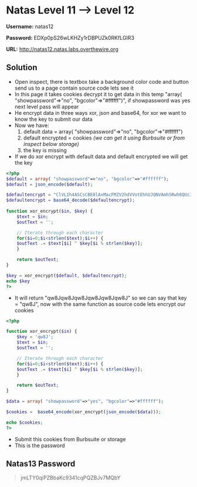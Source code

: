 # Natas Level 11 --> Level 12

**Username:** natas12

**Password:** EDXp0pS26wLKHZy1rDBPUZk0RKfLGIR3 

**URL:**      http://natas12.natas.labs.overthewire.org

## Solution
* Open inspect, there is textbox take a background color code and button send us to a page contain source code lets see it
* In this page it takes cookies decrypt it to get data in this temp "array( "showpassword"=>"no", "bgcolor"=>"#ffffff")", if showpassword was yes next level pass will appear
* He encrypt data in three ways xor, json and base64, for xor we want to know the key to submit our data
* Now we have:
  1. default data = array( "showpassword"=>"no", "bgcolor"=>"#ffffff")
  2. default encrypted = cookies *(we can get it using Burbsuite or from inspect below storage)*
  3. the key is missing 
* If we do xor encrypt with default data and default encrypted we will get the key 
```php
<?php
$default = array( "showpassword"=>"no", "bgcolor"=>"#ffffff");
$default = json_encode($default);

$defaultencrypt = "ClVLIh4ASCsCBE8lAxMacFMZV2hdVVotEhhUJQNVAmhSRwh6QUcIaAw%3D";
$defaultencrypt = base64_decode($defaultencrypt);
 
function xor_encrypt($in, $key) {
    $text = $in;
    $outText = '';

    // Iterate through each character
    for($i=0;$i<strlen($text);$i++) {
    $outText .= $text[$i] ^ $key[$i % strlen($key)];
    }

    return $outText;
}

$key = xor_encrypt($default, $defaultencrypt);
echo $key
?>
```
* It will return "qw8Jqw8Jqw8Jqw8Jqw8Jqw8J" so we can say that key = "qw8J", now with the same function as source code lets encrypt our cookies
```php
<?php

function xor_encrypt($in) {
    $key = 'qw8J';
    $text = $in;
    $outText = '';

    // Iterate through each character
    for($i=0;$i<strlen($text);$i++) {
    $outText .= $text[$i] ^ $key[$i % strlen($key)];
    }

    return $outText;
}

$data = array( "showpassword"=>"yes", "bgcolor"=>"#ffffff");

$cookies =  base64_encode(xor_encrypt(json_encode($data)));

echo $cookies;
?>
```
* Submit this cookies from Burbsuite or storage
* This is the password


## Natas13 Password
>  jmLTY0qiPZBbaKc9341cqPQZBJv7MQbY
